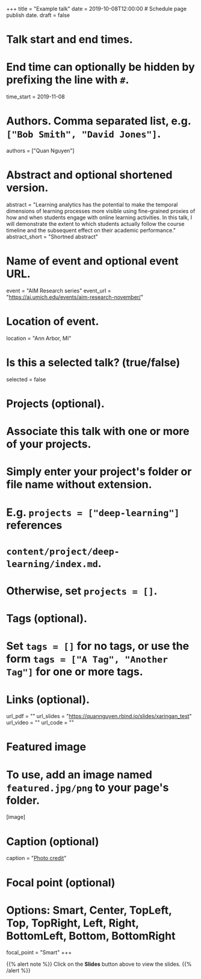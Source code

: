 +++
title = "Example talk"
date = 2019-10-08T12:00:00  # Schedule page publish date.
draft = false

# Talk start and end times.
#   End time can optionally be hidden by prefixing the line with `#`.
time_start = 2019-11-08

# Authors. Comma separated list, e.g. `["Bob Smith", "David Jones"]`.
authors = ["Quan Nguyen"]

# Abstract and optional shortened version.
abstract = "Learning analytics has the potential to make the temporal dimensions of learning processes more visible using fine-grained proxies of how and when students engage with online learning activities. In this talk, I will demonstrate the extent to which students actually follow the course timeline and the subsequent effect on their academic performance."
abstract_short = "Shortned abstract"

# Name of event and optional event URL.
event = "AIM Research series"
event_url = "https://ai.umich.edu/events/aim-research-november/"

# Location of event.
location = "Ann Arbor, MI"

# Is this a selected talk? (true/false)
selected = false

# Projects (optional).
#   Associate this talk with one or more of your projects.
#   Simply enter your project's folder or file name without extension.
#   E.g. `projects = ["deep-learning"]` references 
#   `content/project/deep-learning/index.md`.
#   Otherwise, set `projects = []`.

# Tags (optional).
#   Set `tags = []` for no tags, or use the form `tags = ["A Tag", "Another Tag"]` for one or more tags.

# Links (optional).
url_pdf = ""
url_slides = "https://quannguyen.rbind.io/slides/xaringan_test"
url_video = ""
url_code = ""


# Featured image
# To use, add an image named `featured.jpg/png` to your page's folder. 
[image]
  # Caption (optional)
  caption = "[Photo credit](https://pixabay.com/illustrations/mosaic-color-colorful-structure-758754/)"

  # Focal point (optional)
  # Options: Smart, Center, TopLeft, Top, TopRight, Left, Right, BottomLeft, Bottom, BottomRight
  focal_point = "Smart"
+++

{{% alert note %}}
Click on the **Slides** button above to view the slides.
{{% /alert %}}

